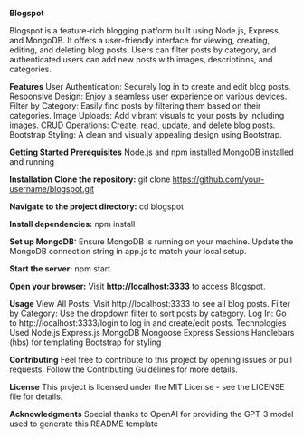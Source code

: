 
****Blogspot****

Blogspot is a feature-rich blogging platform built using Node.js, Express, and MongoDB. It offers a user-friendly interface for viewing, creating, editing, and deleting blog posts. Users can filter posts by category, and authenticated users can add new posts with images, descriptions, and categories.

**Features**
User Authentication: Securely log in to create and edit blog posts.
Responsive Design: Enjoy a seamless user experience on various devices.
Filter by Category: Easily find posts by filtering them based on their categories.
Image Uploads: Add vibrant visuals to your posts by including images.
CRUD Operations: Create, read, update, and delete blog posts.
Bootstrap Styling: A clean and visually appealing design using Bootstrap.

**Getting Started**
**Prerequisites**
Node.js and npm installed
MongoDB installed and running

**Installation**
**Clone the repository:**
git clone https://github.com/your-username/blogspot.git

**Navigate to the project directory:**
cd blogspot

**Install dependencies:**
npm install

**Set up MongoDB:**
Ensure MongoDB is running on your machine.
Update the MongoDB connection string in app.js to match your local setup.

**Start the server:**
npm start

**Open your browser:**
Visit **http://localhost:3333** to access Blogspot.

**Usage**
View All Posts: Visit http://localhost:3333 to see all blog posts.
Filter by Category: Use the dropdown filter to sort posts by category.
Log In: Go to http://localhost:3333/login to log in and create/edit posts.
Technologies Used
Node.js
Express.js
MongoDB
Mongoose
Express Sessions
Handlebars (hbs) for templating
Bootstrap for styling

**Contributing**
Feel free to contribute to this project by opening issues or pull requests. Follow the Contributing Guidelines for more details.

**License**
This project is licensed under the MIT License - see the LICENSE file for details.

**Acknowledgments**
Special thanks to OpenAI for providing the GPT-3 model used to generate this README template
